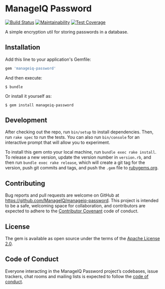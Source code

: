 # ManageIQ Password

[![Build Status](https://travis-ci.org/ManageIQ/manageiq-password.svg)](https://travis-ci.org/ManageIQ/manageiq-password)
[![Maintainability](https://api.codeclimate.com/v1/badges/85064711d083dea96636/maintainability)](https://codeclimate.com/github/ManageIQ/manageiq-password/maintainability)
[![Test Coverage](https://api.codeclimate.com/v1/badges/85064711d083dea96636/test_coverage)](https://codeclimate.com/github/ManageIQ/manageiq-password/test_coverage)

A simple encryption util for storing passwords in a database.

## Installation

Add this line to your application's Gemfile:

```ruby
gem 'manageiq-password'
```

And then execute:

    $ bundle

Or install it yourself as:

    $ gem install manageiq-password

## Development

After checking out the repo, run `bin/setup` to install dependencies. Then, run `rake spec` to run the tests. You can also run `bin/console` for an interactive prompt that will allow you to experiment.

To install this gem onto your local machine, run `bundle exec rake install`. To release a new version, update the version number in `version.rb`, and then run `bundle exec rake release`, which will create a git tag for the version, push git commits and tags, and push the `.gem` file to [rubygems.org](https://rubygems.org).

## Contributing

Bug reports and pull requests are welcome on GitHub at https://github.com/ManageIQ/manageiq-password. This project is intended to be a safe, welcoming space for collaboration, and contributors are expected to adhere to the [Contributor Covenant](http://contributor-covenant.org) code of conduct.

## License

The gem is available as open source under the terms of the [Apache License 2.0](http://www.apache.org/licenses/LICENSE-2.0).

## Code of Conduct

Everyone interacting in the ManageIQ Password project’s codebases, issue trackers, chat rooms and mailing lists is expected to follow the [code of conduct](https://github.com/ManageIQ/manageiq-password/blob/master/CODE_OF_CONDUCT.md).
